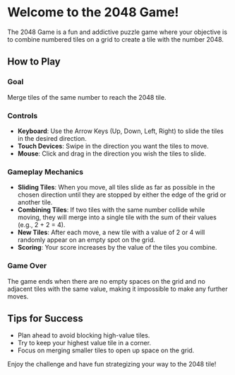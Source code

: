 # Welcome to the 2048 Game!

The 2048 Game is a fun and addictive puzzle game where your objective is to combine numbered tiles on a grid to create a tile with the number 2048.

## How to Play

### Goal
Merge tiles of the same number to reach the 2048 tile.

### Controls
- **Keyboard**: Use the Arrow Keys (Up, Down, Left, Right) to slide the tiles in the desired direction.
- **Touch Devices**: Swipe in the direction you want the tiles to move.
- **Mouse**: Click and drag in the direction you wish the tiles to slide.

### Gameplay Mechanics
- **Sliding Tiles**: When you move, all tiles slide as far as possible in the chosen direction until they are stopped by either the edge of the grid or another tile.
- **Combining Tiles**: If two tiles with the same number collide while moving, they will merge into a single tile with the sum of their values (e.g., 2 + 2 = 4).
- **New Tiles**: After each move, a new tile with a value of 2 or 4 will randomly appear on an empty spot on the grid.
- **Scoring**: Your score increases by the value of the tiles you combine.

### Game Over
The game ends when there are no empty spaces on the grid and no adjacent tiles with the same value, making it impossible to make any further moves.

## Tips for Success

- Plan ahead to avoid blocking high-value tiles.
- Try to keep your highest value tile in a corner.
- Focus on merging smaller tiles to open up space on the grid.

Enjoy the challenge and have fun strategizing your way to the 2048 tile!
